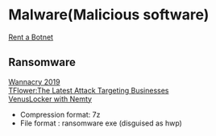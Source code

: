 # Malware(Malicious software)
[Rent a Botnet](http://m.boannews.com/html/detail.html?idx=83102)<br>

## Ransomware
[Wannacry 2019](http://m.boannews.com/html/detail.html?idx=83066)<br>
[TFlower:The Latest Attack Targeting Businesses](https://blog.alyac.co.kr/2520)<br>
[VenusLocker with Nemty](https://www.boannews.com/media/view.asp?idx=83142&kind=1&sub_kind=)<br>
* Compression format: 7z
* File format : ransomware exe (disguised as hwp)
